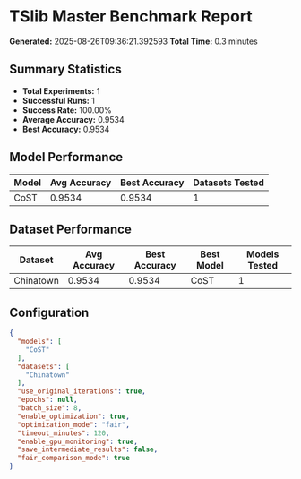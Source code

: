 # TSlib Master Benchmark Report

**Generated:** 2025-08-26T09:36:21.392593
**Total Time:** 0.3 minutes

## Summary Statistics

- **Total Experiments:** 1
- **Successful Runs:** 1
- **Success Rate:** 100.00%
- **Average Accuracy:** 0.9534
- **Best Accuracy:** 0.9534

## Model Performance

| Model | Avg Accuracy | Best Accuracy | Datasets Tested |
|-------|-------------|---------------|----------------|
| CoST | 0.9534 | 0.9534 | 1 |

## Dataset Performance

| Dataset | Avg Accuracy | Best Accuracy | Best Model | Models Tested |
|---------|-------------|---------------|------------|---------------|
| Chinatown | 0.9534 | 0.9534 | CoST | 1 |

## Configuration

```json
{
  "models": [
    "CoST"
  ],
  "datasets": [
    "Chinatown"
  ],
  "use_original_iterations": true,
  "epochs": null,
  "batch_size": 8,
  "enable_optimization": true,
  "optimization_mode": "fair",
  "timeout_minutes": 120,
  "enable_gpu_monitoring": true,
  "save_intermediate_results": false,
  "fair_comparison_mode": true
}
```
